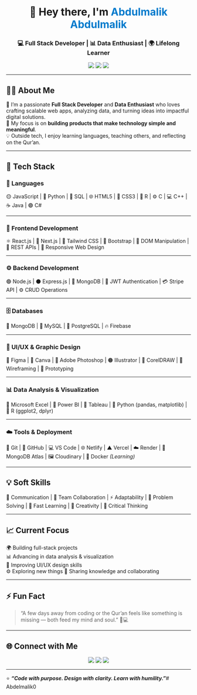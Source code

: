 <h1 align="center">👋 Hey there, I'm <span style="color:#007acc;">Abdulmalik Abdulmalik</span></h1>
<h3 align="center">💻 Full Stack Developer | 📊 Data Enthusiast | 🌍 Lifelong Learner</h3>

<p align="center">
  <a href="mailto:abdulmalikabdulmalik141@gmail.com"><img src="https://img.shields.io/badge/Gmail-D14836?style=for-the-badge&logo=gmail&logoColor=white" /></a>
  <a href="https://www.linkedin.com/in/abdulmalik-abdulmalik-aba018260?utm_source=share&utm_campaign=share_via&utm_content=profile&utm_medium=android_app" target="_blank"><img src="https://img.shields.io/badge/LinkedIn-0077B5?style=for-the-badge&logo=linkedin&logoColor=white" /></a>
  <a href="https://x.com/Abdulma95908475?t=zA62zJdW7BMFy2gYfNc-Dw&s=09" target="_blank"><img src="https://img.shields.io/badge/X%20(Twitter)-000000?style=for-the-badge&logo=x&logoColor=white" /></a>
</p>

---

## 👨‍💻 About Me  

🚀 I’m a passionate **Full Stack Developer** and **Data Enthusiast** who loves crafting scalable web apps, analyzing data, and turning ideas into impactful digital solutions.   
🎯 My focus is on **building products that make technology simple and meaningful**.  
💡 Outside tech, I enjoy learning languages, teaching others, and reflecting on the Qur’an.  

---

## 🧠 Tech Stack  

### 💬 Languages  
🟡 JavaScript | 🐍 Python | 🧮 SQL | 🌐 HTML5 | 🎨 CSS3 | 🔵 R | ⚙️ C | 💻 C++ | ☕ Java | 🟣 C#

---

### 🎨 Frontend Development  
⚛️ React.js | 🖤 Next.js | 🌈 Tailwind CSS | 💜 Bootstrap | 🧩 DOM Manipulation | 🔗 REST APIs | 📱 Responsive Web Design  

---

### ⚙️ Backend Development  
🟢 Node.js | ⚫ Express.js | 🍃 MongoDB | 🔐 JWT Authentication | 💳 Stripe API | ⚙️ CRUD Operations  

---

### 🗄️ Databases  
🍃 MongoDB | 🐬 MySQL | 🐘 PostgreSQL | 🔥 Firebase  

---

### 🎨 UI/UX & Graphic Design  
🎨 Figma | 🩵 Canva | 🧠 Adobe Photoshop | 🟠 Illustrator | 💚 CorelDRAW | 🧭 Wireframing | 🎯 Prototyping  

---

### 📊 Data Analysis & Visualization  
📗 Microsoft Excel | 💛 Power BI | 🧡 Tableau | 🐍 Python (pandas, matplotlib) | 🔵 R (ggplot2, dplyr)  

---

### ☁️ Tools & Deployment  
🧩 Git | 🐙 GitHub | 💻 VS Code | 🌐 Netlify | ▲ Vercel | ☁️ Render | 🍃 MongoDB Atlas | 🖼️ Cloudinary | 🐳 Docker *(Learning)*  

---

## 💡 Soft Skills  
💬 Communication | 🤝 Team Collaboration | ⚡ Adaptability | 🧩 Problem Solving | 🚀 Fast Learning | 🎨 Creativity | 🧠 Critical Thinking  

---

## 📈 Current Focus  
🌍 Building full-stack projects  
📊 Advancing in data analysis & visualization  
🎨 Improving UI/UX design skills  
⚙️ Exploring new things
💬 Sharing knowledge and collaborating  

---

## ⚡ Fun Fact  
> “A few days away from coding or the Qur’an feels like something is missing — both feed my mind and soul.” 🌙💻  

---

## 🌐 Connect with Me  

<p align="center">
  <a href="mailto:abdulmalikabdulmalik141@gmail.com"><img src="https://img.shields.io/badge/Gmail-D14836?style=flat-square&logo=gmail&logoColor=white" /></a>
  <a href="https://linkedin.com/in/abdulmalikabdulmalik" target="_blank"><img src="https://img.shields.io/badge/LinkedIn-0077B5?style=flat-square&logo=linkedin&logoColor=white" /></a>
  <a href="https://x.com/abdulmalikmused" target="_blank"><img src="https://img.shields.io/badge/X%20(Twitter)-000000?style=flat-square&logo=x&logoColor=white" /></a>
</p>

---

⭐ **_“Code with purpose. Design with clarity. Learn with humility.”_**# Abdelmalik0

